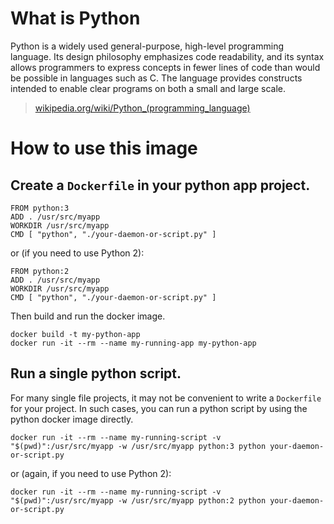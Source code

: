 # What is Python
Python is a widely used general-purpose, high-level programming language. Its design philosophy emphasizes code readability, and its syntax allows programmers to express concepts in fewer lines of code than would be possible in languages such as C. The language provides constructs intended to enable clear programs on both a small and large scale.

> [wikipedia.org/wiki/Python_(programming_language)](https://en.wikipedia.org/wiki/Python_(programming_language))

# How to use this image

## Create a `Dockerfile` in your python app project.

    FROM python:3
    ADD . /usr/src/myapp
    WORKDIR /usr/src/myapp
    CMD [ "python", "./your-daemon-or-script.py" ]

or (if you need to use Python 2):

    FROM python:2
    ADD . /usr/src/myapp
    WORKDIR /usr/src/myapp
    CMD [ "python", "./your-daemon-or-script.py" ]

Then build and run the docker image.

    docker build -t my-python-app
    docker run -it --rm --name my-running-app my-python-app

## Run a single python script.

For many single file projects, it may not be convenient to write a `Dockerfile` for your project. In such cases, you can run a python script by using the python docker image directly.

    docker run -it --rm --name my-running-script -v "$(pwd)":/usr/src/myapp -w /usr/src/myapp python:3 python your-daemon-or-script.py

or (again, if you need to use Python 2):

    docker run -it --rm --name my-running-script -v "$(pwd)":/usr/src/myapp -w /usr/src/myapp python:2 python your-daemon-or-script.py
